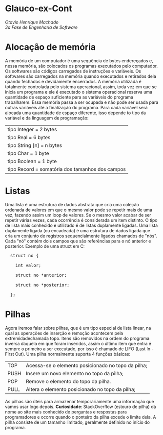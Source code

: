# Glauco-ex-Cont
 
<i>Otavio Henrique Machado<br>
3a Fase de Engenharia de Software</i>

  <h1>Alocação de memória</h1>

A memória de um computador é uma sequência de bytes endereçados e, nessa memória,
são colocados os programas executados pelo computador. Os softwares são códigos carregados 
de instruções e variáveis. Os softwares são carregados na memória quando executados e 
retirados dela quando fechados e devidamente encerrados. A memória utilizada é totalmente controlada pelo sistema operacional, 
assim, toda vez em que se inicia um programa e ele é executado o sistema operacional reserva uma quantidade de espaço 
suficiente para as variáveis do programa trabalharem. Essa memória passa a ser ocupada e não pode ser usada 
para outras variáveis até a finalização do programa. Para cada variável será alocada uma quantidade 
de espaço diferente, isso depende to tipo da variável e da linguagem de programação:
 
<table>
  <tbody>
    <tr><td>tipo Integer = 2 bytes</td></tr> 
    <tr><td>tipo Real = 6 bytes</td></tr> 
    <tr><td>tipo String [n] = n bytes</td></tr> 
    <tr><td>tipo Char = 1 byte</td></tr> 
    <tr><td>tipo Boolean = 1 byte</td></tr> 
    <tr><td>tipo Record = somatória dos tamanhos dos campos</td></tr>
  </tbody>
</table>

<h1>Listas</h1>

Uma lista é uma estrutura de dados abstrata que cria uma coleção ordenada de valores em que o 
mesmo valor pode se repetir mais de uma vez, fazendo assim um loop de valores. Se o mesmo valor acabar de ser repetir várias vezes, cada ocorrência é 
considerada um item distinto. O tipo de lista mais conhecido e utilizado é de listas duplamente ligadas. 
Uma lista duplamente ligada (ou encadeada) é uma estrutura de dados ligada que cria um conjunto de 
registros sequencialmente ligados chamados de "nós". Cada "nó" contém dois campos que são referências 
para o nó anterior e posterior. 
Exemplo de uma struct em C:
<pre>
  struct no {<br>
    int valor;<br>
    struct no *anterior;<br>
    struct no *posterior;<br>
  };
</pre>
  <h1>Pilhas</h1>
 Agora iremos falar sobre pilhas, que é um tipo especial de lista linear, na qual as operações de inserção e remoção acontecem pela extremidadechamada topo. 
 Itens são removidos na ordem do programa inversa daquela em que foram inseridos, assim o 
último item que entra é sempre o primeiro a ser executado, por isso é chamado de LIFO (Last In - First Out). 
Uma pilha normalmente suporta 4 funções básicas:
<table>
	<tbody>
		<tr><td>TOP</td><td>Acessa-se o elemento posicionado no topo da pilha;</td></tr>
		<tr><td>PUSH</td><td>Insere um novo elemento no topo da pilha;</td></tr>
		<tr><td>POP</td><td>Remove o elemento do topo da pilha.</td></tr>
		<tr><td>PULL</td><td>Altera o elemento posicionado no topo da pilha;</td></tr>
	</tbody>
</table>
As pilhas são úteis para armazenar temporariamente uma informação que vamos usar logo depois. 
<b>Curiosidade</b>: StackOverflow (estouro de pilha) dá nome ao site mais conhecido de perguntas e 
respostas para programadores e ocorre quando o ponteiro da pilha excede o limite dela. 
A pilha consiste de um tamanho limitado, geralmente definido no início do programa.
